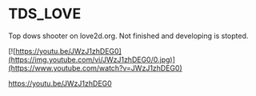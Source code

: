 # TDS_LOVE
Top dows shooter on love2d.org. Not finished and developing is stopted.

[![https://youtu.be/JWzJ1zhDEG0](https://img.youtube.com/vi/JWzJ1zhDEG0/0.jpg)](https://www.youtube.com/watch?v=JWzJ1zhDEG0)

https://youtu.be/JWzJ1zhDEG0
